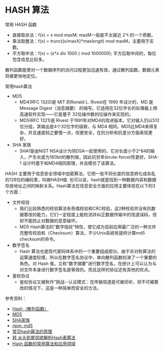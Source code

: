 # HASH 算法

常用 HASH 函数

- 直接取余法：f(x) = x mod maxM; maxM一般是不太接近 2^t 的一个质数。
- 乘法取整法：f(x) = trunc((x/maxX)*maxlongit) mod maxM，主要用于实数。
- 平方取中法：f(x) = (x*x div 1000 ) mod 1000000); 平方后取中间的，每位包含信息比较多。

散列函数能使对一个数据序列的访问过程更加迅速有效，通过散列函数，数据元素将被更快地定位。

常用hash算法

- MD5
  - MD4(RFC 1320)是 MIT 的Ronald L. Rivest在 1990 年设计的，MD 是 Message Digest（消息摘要） 的缩写。它适用在32位字长的处理器上用高速软件实现——它是基于 32位操作数的位操作来实现的。
  - MD5(RFC 1321)是 Rivest 于1991年对MD4的改进版本。它对输入仍以512位分组，其输出是4个32位字的级联，与 MD4 相同。MD5比MD4来得复杂，并且速度较之要慢一点，但更安全，在抗分析和抗差分方面表现更好。
- SHA 家族
  - SHA1是由NIST NSA设计为同DSA一起使用的，它对长度小于2^64的输入，产生长度为160bit的散列值，因此抗穷举(brute-force)性更好。SHA-1 设计时基于和MD4相同原理，并且模仿了该算法。

HASH 主要用于信息安全领域中加密算法，它把一些不同长度的信息转化成杂乱的128位的编码里，叫做HASH值. 也可以说，hash就是找到一种数据内容和数据存放地址之间的映射关系。Hash算法在信息安全方面的应用主要体现在以下的3个方面：

- 文件校验
  - 我们比较熟悉的校验算法有奇偶校验和CRC校验，这2种校验并没有抗数据篡改的能力，它们一定程度上能检测并纠正数据传输中的信道误码，但却不能防止对数据的恶意破坏。
  - MD5 Hash算法的"数字指纹"特性，使它成为目前应用最广泛的一种文件完整性校验和（Checksum）算法，不少Unix系统有提供计算md5 checksum的命令。
- 数字签名
  - Hash 算法也是现代密码体系中的一个重要组成部分。由于非对称算法的运算速度较慢，所以在数字签名协议中，单向散列函数扮演了一个重要的角色。对 Hash 值，又称"数字摘要"进行数字签名，在统计上可以认为与对文件本身进行数字签名是等效的。而且这样的协议还有其他的优点。
- 鉴权协议
  - 鉴权协议又被称作"挑战--认证模式：在传输信道是可被侦听，但不可被篡改的情况下，这是一种简单而安全的方法。

参考资料：

- [Hash（散列函数）](https://baike.baidu.com/item/Hash/390310)
- [MD5](https://baike.baidu.com/item/MD5)
- [SHA家族](https://baike.baidu.com/item/SHA%E5%AE%B6%E6%97%8F/9849595)
- [npm: md5](https://www.npmjs.com/package/md5)
- [常见hash算法的原理](http://www.cnblogs.com/zhoug2020/p/6984191.html)
- [转 从头到尾彻底解析Hash表算法](https://www.cnblogs.com/dancheblog/p/3512284.html)
- [Hash 函数的常用算法和应用领域](http://www.cnblogs.com/qianxun/archive/2011/07/03/2096773.html)
